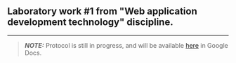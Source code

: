 ## Laboratory work #1 from "Web application development technology" discipline.
---
> **_NOTE:_** Protocol is still in progress, and will be available [here](https://docs.google.com/document/d/1n6GCAWvLhr05baIP_ojpAc7QrU1iJl6mj_nQis93ubM/edit?usp=sharing) in Google Docs.

